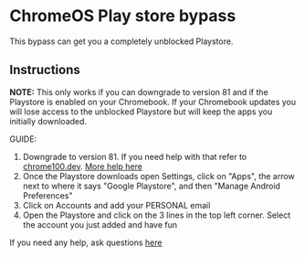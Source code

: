 # ChromeOS Play store bypass

This bypass can get you a completely unblocked Playstore.

## Instructions

**NOTE:**
This only works if you can downgrade to version 81 and if the Playstore is enabled on your Chromebook. If your Chromebook updates you will lose access to the unblocked Playstore but will keep the apps you initially downloaded.

GUIDE:

1. Downgrade to version 81. If you need help with that refer to [chrome100.dev](https://chrome100.dev). [More help here](https://docs.google.com/presentation/d/1NCXDfjsBVDSR3JrpRXy4C-jz48mkIFaBVntpcbnJX_0/edit?usp=sharing)
2. Once the Playstore downloads open Settings, click on "Apps", the arrow next to where it says "Google Playstore", and then "Manage Android Preferences"
3. Click on Accounts and add your PERSONAL email
4. Open the Playstore and click on the 3 lines in the top left corner. Select the account you just added and have fun

If you need any help, ask questions [here](https://github.com/3kh0/chromeos-playstore/discussions)
